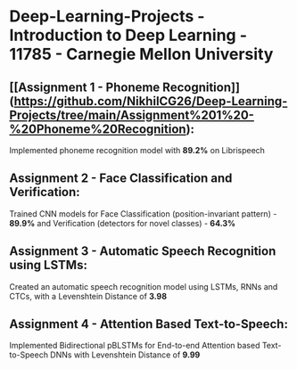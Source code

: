 # Deep-Learning-Projects - Introduction to Deep Learning - 11785 - Carnegie Mellon University

## [[Assignment 1 - Phoneme Recognition]] (https://github.com/NikhilCG26/Deep-Learning-Projects/tree/main/Assignment%201%20-%20Phoneme%20Recognition):
Implemented phoneme recognition model with **89.2%** on Librispeech

## Assignment 2 - Face Classification and Verification:
Trained CNN models for Face Classification (position-invariant pattern) - **89.9%** and Verification (detectors for novel classes) - **64.3%**

## Assignment 3 - Automatic Speech Recognition using LSTMs:
Created an automatic speech recognition model using LSTMs, RNNs and CTCs, with a Levenshtein Distance of **3.98**

## Assignment 4 - Attention Based Text-to-Speech:
Implemented Bidirectional pBLSTMs for End-to-end Attention based Text-to-Speech DNNs with Levenshtein Distance of **9.99**

